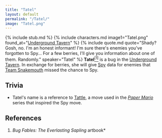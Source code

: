 ```yaml
---
title: "Tatel"
layout: default
permalink: "/Tatel/"
image: "Tatel.png"
---
```

{% include stub.md %}
{% include characters.md image1="Tatel.png" found_at="[Underground Tavern](/Underground_Tavern)" %}
{% include quote.md quote="Shady? Gosh, no. I'm an honest informant! I'm sure there's enemies you've forgotten to Spy... For a few berries, I'll give you information about one of them. Randomly." speaker="Tatel" %}
**Tatel**[<sup>[1]</sup>](#references) is a bug in the [Underground Tavern](/Underground_Tavern). In exchange for berries, she will give [Spy](/Spy) data for enemies that [Team Snakemouth](/Team_Snakemouth) missed the chance to Spy.

## Trivia
* Tatel's name is a reference to [Tattle](https://www.mariowiki.com/Tattle), a move used in the *[Paper Mario](https://www.mariowiki.com/Paper_Mario_(series))* series that inspired the Spy move.

## References
1. *Bug Fables: The Everlasting Sapling* artbook*